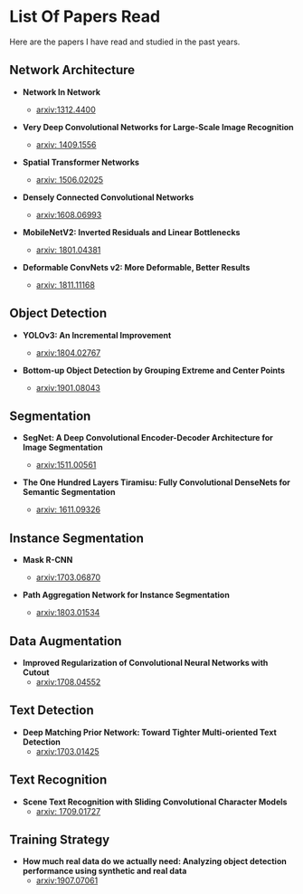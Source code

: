 # List Of Papers Read

Here are the papers I have read and studied in the past years.

## Network Architecture

- **Network In Network**
  - [arxiv:1312.4400](https://arxiv.org/abs/1312.4400)

- **Very Deep Convolutional Networks for Large-Scale Image Recognition**
  - [arxiv: 1409.1556](https://arxiv.org/abs/1409.1556)

- **Spatial Transformer Networks**
  - [arxiv: 1506.02025](https://arxiv.org/abs/1506.02025)

- **Densely Connected Convolutional Networks**
  - [arxiv:1608.06993](https://arxiv.org/pdf/1608.06993.pdf)

- **MobileNetV2: Inverted Residuals and Linear Bottlenecks**
  - [arxiv: 1801.04381](https://arxiv.org/abs/1801.04381)

- **Deformable ConvNets v2: More Deformable, Better Results**
  - [arxiv: 1811.11168](https://arxiv.org/abs/1811.11168)

## Object Detection

- **YOLOv3: An Incremental Improvement**
  - [arxiv:1804.02767](https://arxiv.org/abs/1804.02767)

- **Bottom-up Object Detection by Grouping Extreme and Center Points**
  - [arxiv:1901.08043](https://arxiv.org/abs/1901.08043)

## Segmentation

- **SegNet: A Deep Convolutional Encoder-Decoder Architecture for Image Segmentation**
  - [arxiv:1511.00561](https://arxiv.org/pdf/1511.00561)

- **The One Hundred Layers Tiramisu: Fully Convolutional DenseNets for Semantic Segmentation**
  - [arxiv: 1611.09326](https://arxiv.org/abs/1611.09326)

## Instance Segmentation

- **Mask R-CNN**
  - [arxiv:1703.06870](https://arxiv.org/abs/1703.06870)

- **Path Aggregation Network for Instance Segmentation**
  - [arxiv:1803.01534](https://arxiv.org/abs/1803.01534)

## Data Augmentation

- **Improved Regularization of Convolutional Neural Networks with Cutout**
  - [arxiv:1708.04552](https://arxiv.org/abs/1708.04552)

## Text Detection

- **Deep Matching Prior Network: Toward Tighter Multi-oriented Text Detection**
  - [arxiv:1703.01425](https://arxiv.org/abs/1703.01425)

## Text Recognition

- **Scene Text Recognition with Sliding Convolutional Character Models**
  - [arxiv: 1709.01727](https://arxiv.org/abs/1709.01727)

## Training Strategy

- **How much real data do we actually need: Analyzing object detection performance using synthetic and real data**
  - [arxiv:1907.07061](https://arxiv.org/abs/1907.07061)
